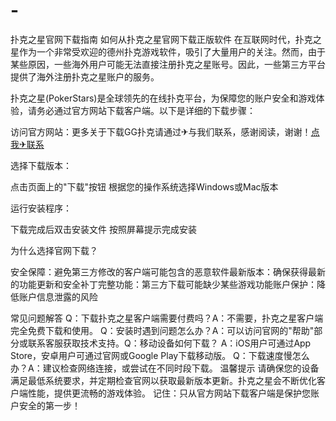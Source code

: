 # -
扑克之星官网下载指南
如何从扑克之星官网下载正版软件
在互联网时代，扑克之星作为一个非常受欢迎的德州扑克游戏软件，吸引了大量用户的关注。然而，由于某些原因，一些海外用户可能无法直接注册扑克之星账号。因此，一些第三方平台提供了海外注册扑克之星账户的服务。

扑克之星(PokerStars)是全球领先的在线扑克平台，为保障您的账户安全和游戏体验，请务必通过官方网站下载客户端。以下是详细的下载步骤：


​访问官方网站​：更多关于下载GG扑克请通过✈与我们联系，感谢阅读，谢谢！[点我✈联系](https://ggpk123.com)


​选择下载版本​：

点击页面上的"下载"按钮
根据您的操作系统选择Windows或Mac版本



​运行安装程序​：

下载完成后双击安装文件
按照屏幕提示完成安装



为什么选择官网下载？

​安全保障​：避免第三方修改的客户端可能包含的恶意软件
​最新版本​：确保获得最新的功能更新和安全补丁
​完整功能​：第三方下载可能缺少某些游戏功能
​账户保护​：降低账户信息泄露的风险

常见问题解答
​Q：下载扑克之星客户端需要付费吗？​​
A：不需要，扑克之星客户端完全免费下载和使用。
​Q：安装时遇到问题怎么办？​​
A：可以访问官网的"帮助"部分或联系客服获取技术支持。
​Q：移动设备如何下载？​​
A：iOS用户可通过App Store，安卓用户可通过官网或Google Play下载移动版。
​Q：下载速度慢怎么办？​​
A：建议检查网络连接，或尝试在不同时段下载。
温馨提示
请确保您的设备满足最低系统要求，并定期检查官网以获取最新版本更新。扑克之星会不断优化客户端性能，提供更流畅的游戏体验。
记住：只从官方网站下载客户端是保护您账户安全的第一步！


